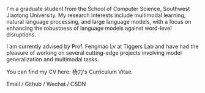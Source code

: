 I'm a graduate student from the School of Computer Science, Southwest Jiaotong University. My research interests include multimodal learning, natural language processing, and large language models, with a focus on enhancing the robustness of language models against word-level disruptions.

I am currently advised by Prof. Fengmao Lv at Tiggers Lab and have had the pleasure of working on several cutting-edge projects involving model generalization and multimodal tasks. 

You can find my CV here: 杨力's Curriculum Vitae.

Email / Github / Wechat / CSDN
